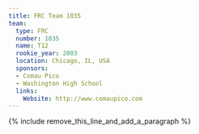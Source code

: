 ```yaml
---
title: FRC Team 1035
team:
  type: FRC
  number: 1035
  name: T12
  rookie_year: 2003
  location: Chicago, IL, USA
  sponsors:
  - Comau Pico
  - Washington High School
  links:
    Website: http://www.comaupico.com
---
```


{% include remove_this_line_and_add_a_paragraph %}